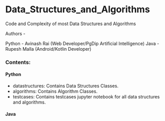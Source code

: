 # Data_Structures_and_Algorithms
Code and Complexity of most Data Structures and Algorithms

Authors -

Python - Avinash Rai  (Web Developer/PgDip Artificial Intelligence)
Java - Rupesh Malla (Android/Kotlin Developer)

### Contents:

#### Python 

- datastructures: Contains Data Structures Classes.
- algorithms: Contains Algorithm Classes.
- testcases: Contains testcases jupyter notebook for all data structures and algorithms.

#### Java

